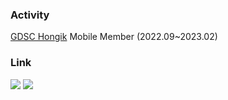 ### Activity

[GDSC Hongik](https://github.com/GDSC-Hongik) Mobile Member (2022.09~2023.02)

### Link

<a href="https://velog.io/@gabujwb" target="_blank"><img src="https://img.shields.io/badge/Velog-20C997?style=flat&logo=velog&logoColor=ffffff"/></a>
<a href="[https://www.instagram.com/pas.zlsu.sion/](
)" target="_blank"><img src="https://img.shields.io/badge/Insta-E4405F?style=flat&logo=instagram&logoColor=ffffff"/></a>

